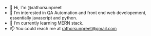 - 👋 Hi, I’m @rathorsunpreet
- 👀 I’m interested in QA Automation and front end web developement, essentially javascript and python.
- 🌱 I’m currently learning MERN stack.
- 📫 You could reach me at rathorsunpreet@gmail.com

<!---
rathorsunpreet/rathorsunpreet is a ✨ special ✨ repository because its `README.md` (this file) appears on your GitHub profile.
You can click the Preview link to take a look at your changes.
--->
